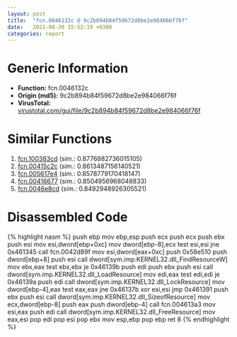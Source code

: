 ```yaml
---
layout: post
title:  "fcn.0046132c @ 9c2b894b84f59672d8be2e984066f76f"
date:   2021-08-30 15:52:19 +0300
categories: report
---
```


# Generic Information
- **Function:** fcn.0046132c
- **Origin (md5):** 9c2b894b84f59672d8be2e984066f76f
- **VirusTotal:** [virustotal.com/gui/file/9c2b894b84f59672d8be2e984066f76f][virustotal_ref]



# Similar Functions

1. [fcn.100383cd][similar_1_ref] (sim.: 0.8776882736015105)
2. [fcn.00415c2c][similar_2_ref] (sim.: 0.8613487156140521)
3. [fcn.005617e4][similar_3_ref] (sim.: 0.8578779170418147)
4. [fcn.00416677][similar_4_ref] (sim.: 0.8504956968048833)
5. [fcn.0046e8cd][similar_5_ref] (sim.: 0.8492948926305521)


# Disassembled Code

{% highlight nasm %}
push ebp
mov ebp,esp
push ecx
push ecx
push ebx
push esi
mov esi,dword[ebp+0xc]
mov dword[ebp-8],ecx
test esi,esi
jne 0x461345
call fcn.0042d89f
mov esi,dword[eax+0xc]
push 0x58e510
push dword[ebp+8]
push esi
call dword[sym.imp.KERNEL32.dll_FindResourceW]
mov ebx,eax
test ebx,ebx
je 0x46139b
push edi
push ebx
push esi
call dword[sym.imp.KERNEL32.dll_LoadResource]
mov edi,eax
test edi,edi
je 0x46139a
push edi
call dword[sym.imp.KERNEL32.dll_LockResource]
mov dword[ebp-4],eax
test eax,eax
jne 0x46137b
xor esi,esi
jmp 0x461391
push ebx
push esi
call dword[sym.imp.KERNEL32.dll_SizeofResource]
mov ecx,dword[ebp-8]
push eax
push dword[ebp-4]
call fcn.004613a3
mov esi,eax
push edi
call dword[sym.imp.KERNEL32.dll_FreeResource]
mov eax,esi
pop edi
pop esi
pop ebx
mov esp,ebp
pop ebp
ret 8
{% endhighlight %}


[similar_1_ref]: /report/fcn.100383cd@e5d49e0823e602f2ee948ac39d32c1eb
[similar_2_ref]: /report/fcn.00415c2c@9c2b894b84f59672d8be2e984066f76f
[similar_3_ref]: /report/fcn.005617e4@c60344b51fa39a329b92557d24ff7670
[similar_4_ref]: /report/fcn.00416677@9c2b894b84f59672d8be2e984066f76f
[similar_5_ref]: /report/fcn.0046e8cd@27ac6b5c7fa1ad11790cdc733c25a701
[virustotal_ref]: https://www.virustotal.com/gui/file/9c2b894b84f59672d8be2e984066f76f